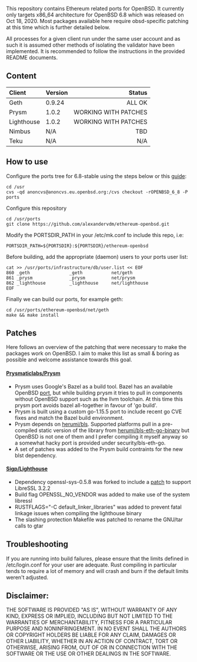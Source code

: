 
This repository contains Ethereum related ports for OpenBSD. It currently only targets x86_64 architecture for OpenBSD 6.8 which was released on Oct 18, 2020. Most packages available here require obsd-specific patching at this time which is further detailed below.

All processes for a given client run under the same user account and as such it is assumed other methods of isolating the validator have been implemented.
It is recommended to follow the instructions in the provided README documents.

## Content

| Client | Version | Status |
| :---         |     :---      |          ---: |
| Geth    | 0.9.24            | ALL OK    |
| Prysm   | 1.0.2      | WORKING WITH PATCHES    |
| Lighthouse    | 1.0.2       | WORKING WITH PATCHES    |
| Nimbus        | N/A         | TBD |
| Teku          | N/A         | N/A    |

## How to use

Configure the ports tree for 6.8-stable using the steps below or this [guide](https://www.openbsd.org/faq/ports/ports.html):
```
cd /usr
cvs -qd anoncvs@anoncvs.eu.openbsd.org:/cvs checkout -rOPENBSD_6_8 -P ports
```

Configure this repository
```
cd /usr/ports
git clone https://github.com/alexandervdm/ethereum-openbsd.git
```

Modify the PORTSDIR_PATH in your /etc/mk.conf to include this repo, i.e:
```
PORTSDIR_PATH=${PORTSDIR}:${PORTSDIR}/ethereum-openbsd
```

Before building, add the appropriate (daemon) users to your ports user list:
```
cat >> /usr/ports/infrastructure/db/user.list << EOF
860 _geth               _geth           net/geth
861 _prysm              _prysm          net/prysm
862 _lighthouse         _lighthouse     net/lighthouse
EOF
```

Finally we can build our ports, for example geth:
```
cd /usr/ports/ethereum-openbsd/net/geth
make && make install
```

## Patches

Here follows an overview of the patching that were necessary to make the packages work on OpenBSD. I aim to make this list as small & boring as possible and welcome assistance towards this goal.

#### [Prysmaticlabs/Prysm](https://github.com/prysmaticlabs/prysm)
- Prysm uses Google's Bazel as a build tool. Bazel has an available OpenBSD [port](https://marc.info/?l=openbsd-ports&m=159163098121456&w=2), but while building prysm it tries to pull in components without OpenBSD support such as the llvm toolchain. At this time this prysm port avoids bazel all-together in favour of 'go build'.
- Prysm is built using a custom go-1.15.5 port to include recent go CVE fixes and match the Bazel build environment.
- Prysm depends on [herumi/bls](https://github.com/herumi/bls). Supported platforms pull in a pre-compiled static version of the library from [herumi/bls-eth-go-binary](https://github.com/herumi/bls-eth-go-binary) but OpenBSD is not one of them and I prefer compiling it myself anyway so a somewhat hacky port is provided under security/bls-eth-go.
- A set of patches was added to the Prysm build contraints for the new blst dependency.

#### [Sigp/Lighthouse](https://github.com/sigp/lighthouse)
- Dependency openssl-sys-0.5.8 was forked to include a [patch](https://github.com/alexandervdm/rust-openssl) to support LibreSSL 3.2.2
- Build flag OPENSSL_NO_VENDOR was added to make use of the system libressl
- RUSTFLAGS="-C default_linker_libraries" was added to prevent fatal linkage issues when compiling the lighthouse binary
- The slashing protection Makefile was patched to rename the GNU/tar calls to gtar

## Troubleshooting

If you are running into build failures, please ensure that the limits defined in /etc/login.conf for your user are adequate. Rust compiling in particular tends to require a lot of memory and will crash and burn if the default limits weren't adjusted.

## Disclaimer:

THE SOFTWARE IS PROVIDED "AS IS", WITHOUT WARRANTY OF ANY KIND, EXPRESS OR IMPLIED,
INCLUDING BUT NOT LIMITED TO THE WARRANTIES OF MERCHANTABILITY, FITNESS FOR A
PARTICULAR PURPOSE AND NONINFRINGEMENT. IN NO EVENT SHALL THE AUTHORS OR COPYRIGHT
HOLDERS BE LIABLE FOR ANY CLAIM, DAMAGES OR OTHER LIABILITY, WHETHER IN AN ACTION
OF CONTRACT, TORT OR OTHERWISE, ARISING FROM, OUT OF OR IN CONNECTION WITH THE
SOFTWARE OR THE USE OR OTHER DEALINGS IN THE SOFTWARE.



